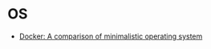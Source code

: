 # OS

* [Docker: A comparison of minimalistic operating system](https://blog.inovex.de/docker-a-comparison-of-minimalistic-operating-systems/)
